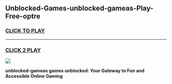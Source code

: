 
## Unblocked-Games-unblocked-gameas-Play-Free-optre
<h3>
<a href="https://premium76.site?title=unblocked-gameas&ref=19M">CLICK TO PLAY</a></h3>
<hr>

<h3>
<a href="https://premium76.site?title=unblocked-gameas&ref=19M">CLICK 2 PLAY</a>
  
</h3>

<a href="https://premium76.site?title=unblocked-gameas&ref=19M"><img src="https://clearcache.store/games.png"></a>


**unblocked-gameas games unblocked: Your Gateway to Fun and Accessible Online Gaming**
